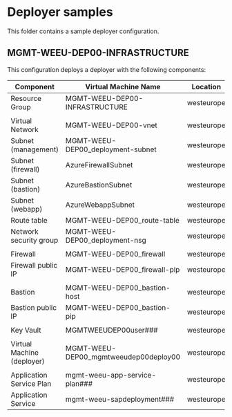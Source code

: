 # Deployer samples #

This folder contains a sample deployer configuration.

## MGMT-WEEU-DEP00-INFRASTRUCTURE ##

This configuration deploys a deployer with the following components:


| Component                            | Virtual Machine Name                  | Location        | Details                                                       |
| ------------------------------------ | ------------------------------------- | ----------------| ------------------------------------------------------------- |
| Resource Group                       | MGMT-WEEU-DEP00-INFRASTRUCTURE        | westeurope      |                                                               |
|                                      |                                       |                 |                                                               |
| Virtual Network                      | MGMT-WEEU-DEP00-vnet                  | westeurope      | Address space:     10.170.20.0/24                             |
| Subnet (management)                  | MGMT-WEEU-DEP00_deployment-subnet     | westeurope      | Address space:     10.170.20.64/28                            |
| Subnet (firewall)                    | AzureFirewallSubnet                   | westeurope      | Address space:     10.170.20.0/26                             |
| Subnet (bastion)                     | AzureBastionSubnet                    | westeurope      | Address space:     10.170.20.128/26                           |
| Subnet (webapp)                      | AzureWebappSubnet                     | westeurope      | Address space:     10.170.20.80/28                            |
| Route table                          | MGMT-WEEU-DEP00_route-table           | westeurope      |                                                               |
| Network security group               | MGMT-WEEU-DEP00_deployment-nsg        | westeurope      |                                                               |
|                                      |                                       |                 |                                                               |
| Firewall                             | MGMT-WEEU-DEP00_firewall              | westeurope      |                                                               |
| Firewall public IP                   | MGMT-WEEU-DEP00_firewall-pip          | westeurope      |                                                               |
|                                      |                                       |                 |                                                               |
| Bastion                              | MGMT-WEEU-DEP00_bastion-host          | westeurope      |                                                               |
| Bastion public IP                    | MGMT-WEEU-DEP00_bastion-pip           | westeurope      |                                                               |
|                                      |                                       |                 |                                                               |
| Key Vault                            | MGMTWEEUDEP00user###                  | westeurope      |                                                               |
|                                      |                                       |                 |                                                               |
| Virtual Machine (deployer)           | MGMT-WEEU-DEP00_mgmtweeudep00deploy00 | westeurope      | Standard D4ds v4, Ubuntu 20.04                                |
|                                      |                                       |                 |                                                               |
| Application Service Plan             | mgmt-weeu-app-service-plan###         | westeurope      |                                                               |
| Application Service                  | mgmt-weeu-sapdeployment###            | westeurope      |                                                               |
